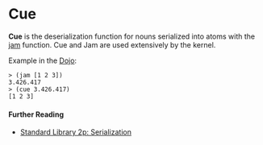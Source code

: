 # Cue

**Cue** is the deserialization function for nouns serialized into atoms with the [jam](jam.md) function. Cue and Jam are used extensively by the kernel.

Example in the [Dojo](dojo.md):

```
> (jam [1 2 3])
3.426.417
> (cue 3.426.417)
[1 2 3]
```

#### Further Reading

- [Standard Library 2p: Serialization](../hoon/reference/stdlib/2p.md)
